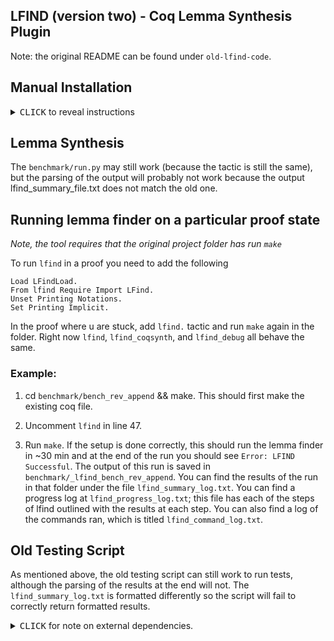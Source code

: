 LFIND (version two) - Coq Lemma Synthesis Plugin
---------------------------
Note: the original README can be found under `old-lfind-code`.

<!-- <p align="center">
  <img src="docs/lfind.png" width="400"/>
  <br>
</p> -->

## Manual Installation

<details><summary><kbd>CLICK</kbd> to reveal instructions</summary>

These instructions were tested in macos and ubuntu.

`git clone --recurse-submodules [need to update to correct link based on GitHub repo]`

Install the following software (not sure which ones are still necessary at the moment):

- opam 2.0.7
    - Download https://github.com/ocaml/opam/releases/download/2.0.7/opam-2.0.7-x86_64-macos and run `sudo install <downloaded file> /usr/local/bin/opam`
    - check installation using opam --version (it should say 2.0.7)
- opam update
- opam switch create 4.07.1+flambda
- opam repo add coq-released https://coq.inria.fr/opam/released
- opam install dune=2.7.1
- opam install core=v0.12.4
- opam install menhir=20200624
- opam install coq=8.11.2
- opam install coq-of-ocaml=2.1.0
- opam install coq-serapi=8.11.0+0.11.0
- opam install coq-mathcomp-ssreflect=1.11.0
- opam install coq-quickchick=1.3.2
- opam install parmap=1.2.3
- opam install base-bigarray
- opam install alcotest=1.4.0

- pip install matplotlib
- pip install tabulate


## Additional Setup
We need to setup the following packages before we can run lemmafinder.

### Proverbot
We use proverbot to check if the synthesized or generalized lemma is provable or can help prove the current stuck state.

1. `git clone --recurse-submodules https://github.com/UCSD-PL/proverbot9001.git`
    - git branch should point to master

2. Comment lines 14-23 and line 54 in `proverbot9001/src/setup.sh`
3. Remove the `--user` in line 25 of `proverbot9001/src/setup.sh`

4. Ensure you have git, opam, rustup, graphviz, libgraphviz-dev, python3.7, python3.7-dev and python3.7-pip installed.

5. run `make setup`

6. run `make download-weights`

### Coq-synth

1. `git clone git@github.com:qsctr/coq-synth.git`

2. `opam install . --deps-only && dune build && dune install`

### Environment Setup
In the folder that you run make or coqc export the following environment variable

```
export PROVERBOT=<path to proverbot folder>
export LFIND=<path to lemma finder source>
```

### Lemmafinder
We are now ready to make this project.
Run `cd lemmafinder && opam config subst theories/LFindLoad.v && dune build && dune build && dune install`
</details>

## Lemma Synthesis

<!-- Synthesize a required helper lemma by invoking lfind as follows, making sure to only use *absolute* paths:
```
cd <path to lfind>
cd benchmark/motivating_example && make && cd ../../
python3 benchmark/run.py --prelude=<path to lfind>/benchmark/motivating_example --log_dir=<path to log directory> --getting_started -b <path to lfind>/benchmark/motivating_example
```

This should take ~5min and you should see the following synthesized lemma as the output of the script.
```
-----------------------------------------------
Run complete
Top Lemmas:
(cat 1) Lemma conj14eqsynthconj6 : forall  (lv0 : lst) (lv1 : nat), (@eq lst (rev (append lv0 (Cons lv1 Nil))) (Cons lv1 (rev lv0)))
(cat 2) Lemma conj6eqsynthconj3 : forall  (lv0 : lst) (lv1 : lst), (@eq lst (rev (append lv0 lv1)) (append (rev lv1) (rev lv0)))
(cat 2) Lemma conj10eqsynthconj5 : forall  (lv0 : lst) (lv1 : lst), (@eq lst (rev (append (rev lv0) lv1)) (append (rev lv1) lv0))
Runtime: 5.683333333333334 min
-----------------------------------------------
``` -->
The `benchmark/run.py` may still work (because the tactic is still the same), but the parsing of the output will probably not work because the output lfind_summary_file.txt does not match the old one. 

<!-- <details>
<summary><kbd>CLICK</kbd> for running lfind on a particular proof state.</summary> -->

## Running lemma finder on a particular proof state
<em> Note, the tool requires that the original project folder has run `make`</em>

To run ```lfind``` in a proof you need to add the following

```
Load LFindLoad.
From lfind Require Import LFind.
Unset Printing Notations.
Set Printing Implicit.
```

In the proof where u are stuck, add `lfind.` tactic and run `make` again in the folder.
Right now `lfind`, `lfind_coqsynth`, and `lfind_debug` all behave the same.

### Example:
1. cd `benchmark/bench_rev_append` && make.
This should first make the existing coq file.

2. Uncomment `lfind` in line 47.

3. Run `make`. If the setup is done correctly, this should run the lemma finder in ~30 min and at the end of the run you should see  `Error: LFIND Successful`. The output of this run is saved in `benchmark/_lfind_bench_rev_append`.
You can find the results of the run in that folder under the file `lfind_summary_log.txt`. You can find a progress log at `lfind_progress_log.txt`; this file has each of the steps of lfind outlined with the results at each step. You can also find a log of the commands ran, which is titled `lfind_command_log.txt`.

<!-- </details> -->

## Old Testing Script

As mentioned above, the old testing script can still work to run tests, although the parsing of the results at the end will not. The `lfind_summary_log.txt` is formatted differently so the script will fail to correctly return formatted results.

<!-- ## Evaluating lfind on a project

1. Make the project
  1. If your project already has a Makefile, just run `make`.
  2. Otherwise, collect your source files into a project with the test prefix:
  ```
  cd <projectdir>
  echo "-R . test" > _CoqProject
  find . -name "*.v" >> _CoqProject
  ```
  3. Create a makefile from that project:
  ```
  coq_makefile -f _CoqProject -o Makefile
  ```
  4. Run the makefile:
  ```
  make
  ```

2. Collect the lemma usages

`python3 benchmark/collect_stats.py --prelude=<full path to project> --project`

This script collects all locations in `lemmafinder_bench.txt` where an apply or rewrite tactic has been used. It also collects all theorems/lemmas in `lemmafinder_all_lemmas.txt`.

3. Run lemmafinder

Run the following:
```
cd <path to lfind>
python benchmark/run.py --prelude=<path to parent folder of the project> --log_dir=<path to log dir> --project --large --bench <project folder name>
```

This should run on the theorems that require helper lemma (logged in `lemmafinder_bench.txt` ) and output how many of were able to identify helper lemmas and amongst those how many were category 1 lemmas. You should find the output files in the --log_directory.

## Evaluating lfind on benchmarks

1. You can find benchmark lemma synthesis locations in benchmarks/clam, benchmarks/lia, benchmarks/fulladder, and benchmarks/compiler.

2. Before running any of the benchmark, run `make` on each of the benchmark folders.

3. To generate lemmas, run the following:

```
cd <path to lfind>
python benchmark/run.py --prelude=cd <path to lfind>/benchmark --log_dir=<path to lfind> --large --bench "clam, lia, fulladder, compiler"
```
This command runs all benchmark locations and the output can be found in the log directory. -->


<details>
<summary><kbd>CLICK</kbd> for note on external dependencies.</summary>

### Note on External Dependencies ###
External dependencies are not fully supported via dune for Coq-plugins. See https://github.com/coq/coq/issues/7698. To workaround this, we need to add external library dependencies (transitively) to src/dune and theories/dune and add the corresponding module to `Lfind.v`. See https://github.com/ejgallego/coq-plugin-template.

After this workaround, make sure that library.cmxs is visible in the current loadpath.
</details>

<!-- ## Running OOPSLA-version of lfind

1. You can find the OOPSLA artifact VM [here](https://www.dropbox.com/sh/fkhl87holekyh0v/AAB5Zug7WXSf0OLpnZXXHNsUa?dl=0) with installation instructions.

2. Further, you can find instructions to reproduce the results [here](https://docs.google.com/document/d/1C_A3wibNOLGsPv5Wytn_x3N3S6YpraK9kVPuWFYzZ9g/).

Note that the VM works with a 15s timeout for Proverbot, which has a similar trend to the one reported in the paper with a 30s timeout. -->